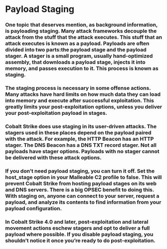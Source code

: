 # Payload Staging

### One topic that deserves mention, as background information, is payloading staging. Many attack frameworks decouple the attack from the stuff that the attack executes. This stuff that an attack executes is known as a payload. Payloads are often divided into two parts:the payload stage and the payload stager. A stager is a small program, usually hand-optimized assembly, that downloads a payload stage, injects it into memory, and passes execution to it. This process is known as staging.

### The staging process is necessary in some offense actions. Many attacks have hard limits on how much data they can load into memory and execute after successful exploitation. This greatly limits your post-exploitation options, unless you deliver your post-exploitation payload in stages.

### Cobalt Strike does use staging in its user-driven attacks. The stagers used in these places depend on the payload paired with the attack. For example, the HTTP Beacon has an HTTP stager. The DNS Beacon has a DNS TXT record stager. Not all payloads have stager options. Payloads with no stager cannot be delivered with these attack options.

### If you don’t need payload staging, you can turn it off. Set the host_stage option in your Malleable C2 profile to false. This will prevent Cobalt Strike from hosting payload stages on its web and DNS servers. There is a big OPSEC benefit to doing this. With staging on, anyone can connect to your server, request a payload, and analyze its contents to find information from your payload configuration.

### In Cobalt Strike 4.0 and later, post-exploitation and lateral movement actions eschew stagers and opt to deliver a full payload where possible. If you disable payload staging, you shouldn’t notice it once you’re ready to do post-exploitation.
